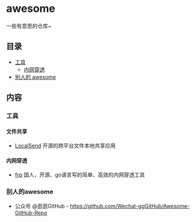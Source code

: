 # awesome
一些有意思的仓库~

## 目录
- [工具](#工具)
  - [内网穿透](#内网穿透)
- [别人的 awesome](#别人的awesome)

## 内容
### 工具
#### 文件共享
- [LocalSend](https://github.com/localsend/localsend) 开源的跨平台文件本地共享应用

#### 内网穿透
- [frp](https://github.com/fatedier/frp) 国人，开源、go语言写的简单、高效的内网穿透工具

### 别人的awesome
- 公众号 @逛逛GitHub - https://github.com/Wechat-ggGitHub/Awesome-GitHub-Repo
